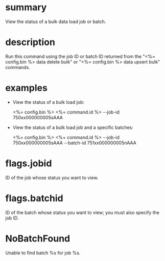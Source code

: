 # summary

View the status of a bulk data load job or batch.

# description

Run this command using the job ID or batch ID returned from the "<%= config.bin %> data delete bulk" or "<%= config.bin %> data upsert bulk" commands.

# examples

- View the status of a bulk load job:

  <%= config.bin %> <%= command.id %> --job-id 750xx000000005sAAA

- View the status of a bulk load job and a specific batches:

  <%= config.bin %> <%= command.id %> --job-id 750xx000000005sAAA --batch-id 751xx000000005nAAA

# flags.jobid

ID of the job whose status you want to view.

# flags.batchid

ID of the batch whose status you want to view; you must also specify the job ID.

# NoBatchFound

Unable to find batch %s for job %s.
